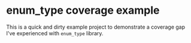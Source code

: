 # enum_type coverage example

This is a quick and dirty example project to demonstrate a coverage gap
I've experienced with `enum_type` library.
